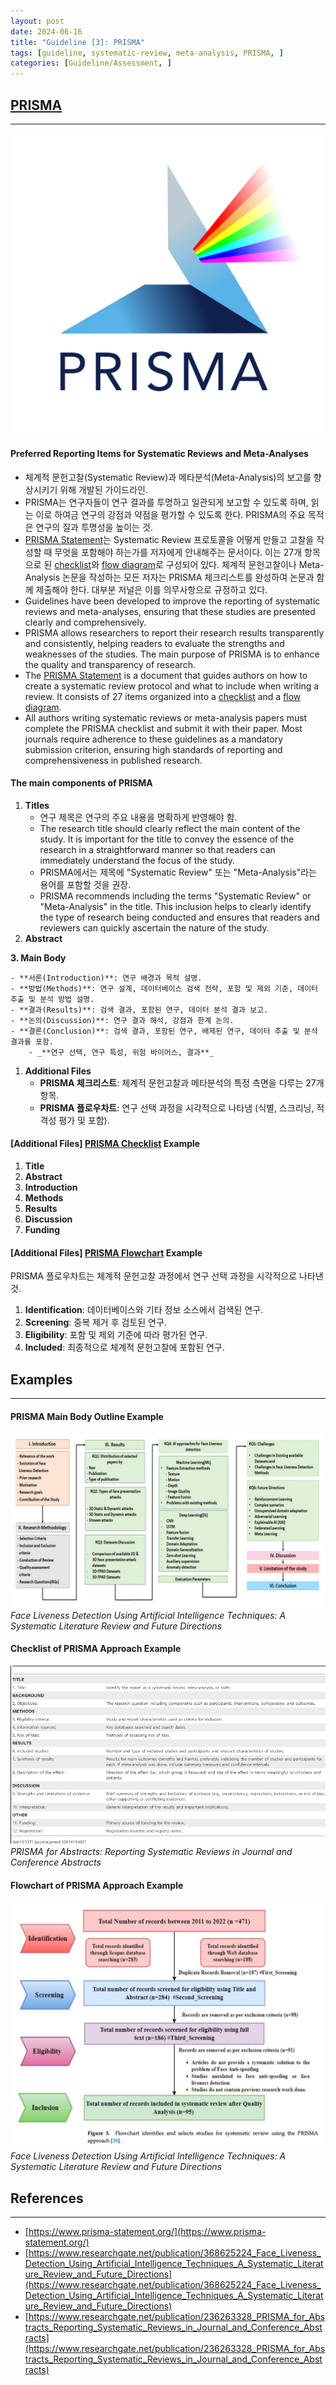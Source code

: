 ```yaml
---
layout: post
date: 2024-06-16
title: "Guideline [3]: PRISMA"
tags: [guideline, systematic-review, meta-analysis, PRISMA, ]
categories: [Guideline/Assessment, ]
---
```




## [**PRISMA**](https://www.prisma-statement.org/)


---


![0](/assets/img/2024-06-16-Guideline-[3]:-PRISMA.md/0.png)



#### **Preferred Reporting Items for Systematic Reviews and Meta-Analyses**

- 체계적 문헌고찰(Systematic Review)과 메타분석(Meta-Analysis)의 보고를 향상시키기 위해 개발된 가이드라인.
- PRISMA는 연구자들이 연구 결과를 투명하고 일관되게 보고할 수 있도록 하며, 읽는 이로 하여금 연구의 강점과 약점을 평가할 수 있도록 한다. PRISMA의 주요 목적은 연구의 질과 투명성을 높이는 것.
- [PRISMA Statement](https://www.prisma-statement.org/PRISMAStatement/PRISMAStatement.aspx)는 Systematic Review 프로토콜을 어떻게 만들고 고찰을 작성할 때 무엇을 포함해야 하는가를 저자에게 안내해주는 문서이다. 이는 27개 항목으로 된 [checklist](https://www.prisma-statement.org/prisma-2020-checklist)와 [flow diagram](https://www.prisma-statement.org/prisma-2020-flow-diagram)로 구성되어 있다. 체계적 문헌고찰이나 Meta-Analysis 논문을 작성하는 모든 저자는 PRISMA 체크리스트를 완성하여 논문과 함께 제출해야 한다. 대부분 저널은 이를 의무사항으로 규정하고 있다.
- Guidelines have been developed to improve the reporting of systematic reviews and meta-analyses, ensuring that these studies are presented clearly and comprehensively.
- PRISMA allows researchers to report their research results transparently and consistently, helping readers to evaluate the strengths and weaknesses of the studies. The main purpose of PRISMA is to enhance the quality and transparency of research.
- The [PRISMA Statement](https://www.prisma-statement.org/PRISMAStatement/PRISMAStatement.aspx) is a document that guides authors on how to create a systematic review protocol and what to include when writing a review. It consists of 27 items organized into a [checklist](https://www.prisma-statement.org/prisma-2020-checklist) and a [flow diagram](https://www.prisma-statement.org/prisma-2020-flow-diagram).
- All authors writing systematic reviews or meta-analysis papers must complete the PRISMA checklist and submit it with their paper. Most journals require adherence to these guidelines as a mandatory submission criterion, ensuring high standards of reporting and comprehensiveness in published research.


#### The main components of PRISMA

1. **Titles**
	- 연구 제목은 연구의 주요 내용을 명확하게 반영해야 함.
	- The research title should clearly reflect the main content of the study. It is important for the title to convey the essence of the research in a straightforward manner so that readers can immediately understand the focus of the study.
	- PRISMA에서는 제목에 "Systematic Review" 또는 "Meta-Analysis"라는 용어를 포함할 것을 권장.
	- PRISMA recommends including the terms "Systematic Review" or "Meta-Analysis" in the title. This inclusion helps to clearly identify the type of research being conducted and ensures that readers and reviewers can quickly ascertain the nature of the study.
2. **Abstract**

**3. Main Body**

	- **서론(Introduction)**: 연구 배경과 목적 설명.
	- **방법(Methods)**: 연구 설계, 데이터베이스 검색 전략, 포함 및 제외 기준, 데이터 추출 및 분석 방법 설명.
	- **결과(Results)**: 검색 결과, 포함된 연구, 데이터 분석 결과 보고.
	- **논의(Discussion)**: 연구 결과 해석, 강점과 한계 논의.
	- **결론(Conclusion)**: 검색 결과, 포함된 연구, 배제된 연구, 데이터 추출 및 분석 결과를 포함.
		- _**연구 선택, 연구 특성, 위험 바이어스, 결과**_
1. **Additional Files**
	- **PRISMA 체크리스트**: 체계적 문헌고찰과 메타분석의 특정 측면을 다루는 27개 항목.
	- **PRISMA 플로우차트**: 연구 선택 과정을 시각적으로 나타냄 (식별, 스크리닝, 적격성 평가 및 포함).


#### [**Additional Files]** [PRISMA Checklist](https://www.prisma-statement.org/prisma-2020-checklist) Example

1. **Title**
2. **Abstract**
3. **Introduction**
4. **Methods**
5. **Results**
6. **Discussion**
7. **Funding**


#### [**Additional Files]** [PRISMA Flowchart](https://www.prisma-statement.org/prisma-2020-flow-diagram) Example


PRISMA 플로우차트는 체계적 문헌고찰 과정에서 연구 선택 과정을 시각적으로 나타낸 것.

1. **Identification**: 데이터베이스와 기타 정보 소스에서 검색된 연구.
2. **Screening**: 중복 제거 후 검토된 연구.
3. **Eligibility**: 포함 및 제외 기준에 따라 평가된 연구.
4. **Included**: 최종적으로 체계적 문헌고찰에 포함된 연구.


## Examples


---



#### PRISMA **Main Body Outline Example**


![1](/assets/img/2024-06-16-Guideline-[3]:-PRISMA.md/1.png)_Face Liveness Detection Using Artificial Intelligence Techniques: A Systematic Literature Review and Future Directions_



#### Checklist of PRISMA Approach Example


![2](/assets/img/2024-06-16-Guideline-[3]:-PRISMA.md/2.png)_PRISMA for Abstracts: Reporting Systematic Reviews in Journal and Conference Abstracts_



#### Flowchart of PRISMA **Approach Example**


![3](/assets/img/2024-06-16-Guideline-[3]:-PRISMA.md/3.png)_Face Liveness Detection Using Artificial Intelligence Techniques: A Systematic Literature Review and Future Directions_



## References


---

- [https://www.prisma-statement.org/](https://www.prisma-statement.org/)
- [https://www.researchgate.net/publication/368625224_Face_Liveness_Detection_Using_Artificial_Intelligence_Techniques_A_Systematic_Literature_Review_and_Future_Directions](https://www.researchgate.net/publication/368625224_Face_Liveness_Detection_Using_Artificial_Intelligence_Techniques_A_Systematic_Literature_Review_and_Future_Directions)
- [https://www.researchgate.net/publication/236263328_PRISMA_for_Abstracts_Reporting_Systematic_Reviews_in_Journal_and_Conference_Abstracts](https://www.researchgate.net/publication/236263328_PRISMA_for_Abstracts_Reporting_Systematic_Reviews_in_Journal_and_Conference_Abstracts)
